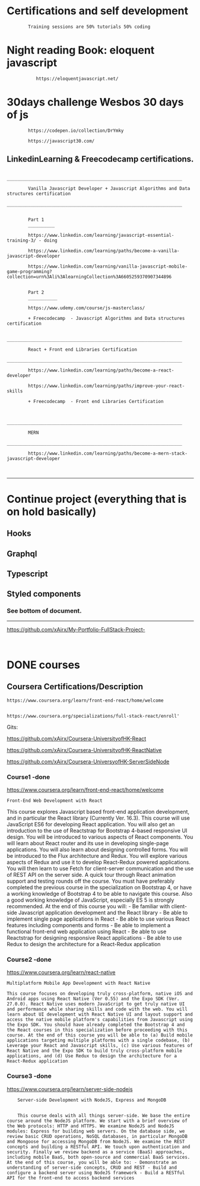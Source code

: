 # Certifications and self development 


            Training sessions are 50% tutorials 50% coding 


# Night reading Book: eloquent javascript
            
               https://eloquentjavascript.net/

# 30days challenge Wesbos 30 days of js 


            https://codepen.io/collection/DrYmky
            
            https://javascript30.com/


## LinkedinLearning  & Freecodecamp certifications. 

            __________________________________________________________________
            
            Vanilla Javascript Developer + Javascript Algorithms and Data structures certification
            __________________________________________________________________
            
            
            Part 1
            __________

            https://www.linkedin.com/learning/javascript-essential-training-3/ - doing 
                 
            https://www.linkedin.com/learning/paths/become-a-vanilla-javascript-developer

            https://www.linkedin.com/learning/vanilla-javascript-mobile-game-programming?collection=urn%3Ali%3AlearningCollection%3A6605259370907344896


            Part 2
            ___________

            https://www.udemy.com/course/js-masterclass/
            
            + Freecodecamp  - Javascript Algorithms and Data structures certification

            __________________________________________________________________
            
            React + Front end Libraries Certification
            __________________________________________________________________

            https://www.linkedin.com/learning/paths/become-a-react-developer
            
            https://www.linkedin.com/learning/paths/improve-your-react-skills
            
            + Freecodecamp  - Front end Libraries Certification
            
            
            __________________________________________________________________
            
            MERN
            __________________________________________________________________

            https://www.linkedin.com/learning/paths/become-a-mern-stack-javascript-developer

 &nbsp; 
 &nbsp;
 &nbsp;
 &nbsp;
 &nbsp;
_________________________________________________________________


# Continue project (everything that is on hold basically)

## Hooks

## Graphql

## Typescript

## Styled components 

### See bottom of document.
__________________________________________________
https://github.com/xAirx/My-Portfolio-FullStack-Project-


 &nbsp; 
 &nbsp;
 &nbsp; 
 &nbsp;
 &nbsp;

# DONE courses

## Coursera  Certifications/Description

    https://www.coursera.org/learn/front-end-react/home/welcome 


    https://www.coursera.org/specializations/full-stack-react/enroll'
   

Gits:


https://github.com/xAirx/Coursera-UniversityofHK-React


https://github.com/xAirx/Coursera-UniversityofHK-ReactNative


https://github.com/xAirx/Coursera-UniversyofHK-ServerSideNode



### Course1 -done

https://www.coursera.org/learn/front-end-react/home/welcome

    Front-End Web Development with React


This course explores Javascript based front-end application development, and in particular the React library (Currently Ver. 16.3). This course will use JavaScript ES6 for developing React application. You will also get an introduction to the use of Reactstrap for Bootstrap 4-based responsive UI design. You will be introduced to various aspects of React components. You will learn about React router and its use in developing single-page applications. You will also learn about designing controlled forms. You will be introduced to the Flux architecture and Redux. You will explore various aspects of Redux and use it to develop React-Redux powered applications. You will then learn to use Fetch for client-server communication and the use of REST API on the server side. A quick tour through React animation support and testing rounds off the course. You must have preferably completed the previous course in the specialization on Bootstrap 4, or have a working knowledge of Bootstrap 4 to be able to navigate this course. Also a good working knowledge of JavaScript, especially ES 5 is strongly recommended. At the end of this course you will: - Be familiar with client-side Javascript application development and the React library - Be able to implement single page applications in React - Be able to use various React features including components and forms - Be able to implement a functional front-end web application using React - Be able to use Reactstrap for designing responsive React applications - Be able to use Redux to design the architecture for a React-Redux application


### Course2 -done

https://www.coursera.org/learn/react-native

    Multiplatform Mobile App Development with React Native

    This course focuses on developing truly cross-platform, native iOS and Android apps using React Native (Ver 0.55) and the Expo SDK (Ver. 27.0.0). React Native uses modern JavaScript to get truly native UI and performance while sharing skills and code with the web. You will learn about UI development with React Native UI and layout support and access the native mobile platform's capabilities from Javascript using the Expo SDK. You should have already completed the Bootstrap 4 and the React courses in this specialization before proceeding with this course. At the end of this course you will be able to (a) Build mobile applications targeting multiple platforms with a single codebase, (b) Leverage your React and Javascript skills, (c) Use various features of React Native and the Expo SDK to build truly cross-platform mobile applications, and (d) Use Redux to design the architecture for a React-Redux application
    
    
### Course3 -done

https://www.coursera.org/learn/server-side-nodejs

        Server-side Development with NodeJS, Express and MongoDB


        This course deals with all things server-side. We base the entire course around the NodeJS platform. We start with a brief overview of the Web protocols: HTTP and HTTPS. We examine NodeJS and NodeJS modules: Express for building web servers. On the database side, we review basic CRUD operations, NoSQL databases, in particular MongoDB and Mongoose for accessing MongoDB from NodeJS. We examine the REST concepts and building a RESTful API. We touch upon authentication and security. Finally we review backend as a service (BaaS) approaches, including mobile BaaS, both open-source and commercial BaaS services. At the end of this course, you will be able to: - Demonstrate an understanding of server-side concepts, CRUD and REST - Build and configure a backend server using NodeJS framework - Build a RESTful API for the front-end to access backend services


           
